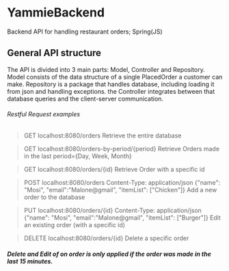 # YammieBackend
Backend API for handling restaurant orders; Spring(JS)

## General API structure
The API is divided into 3 main parts: Model, Controller and Repository. 
Model consists of the data structure of a single PlacedOrder a customer can make. 
Repository is a package that handles database, including loading it from json and handling exceptions.
the Controller integrates between that database queries and the client-server communication. 

###### Restful Request examples

> GET localhost:8080/orders
Retrieve the entire database

> GET localhost:8080/orders-by-period/{period}
Retrieve Orders made in the last period={Day, Week, Month}

> GET localhost:8080/orders/{id}
Retrieve Order with a specific id

> POST localhost:8080/orders
> Content-Type: application/json
> {"name": "Mosi", "email":"Malone@gmail", "itemList": ["Chicken"]}
Add a new order to the database

> PUT localhost:8080/orders/{id}
> Content-Type: application/json
> {"name": "Mosi", "email":"Malone@gmail", "itemList": ["Burger"]}
Edit an existing order (with a specific id)

> DELETE localhost:8080/orders/{id}
Delete a specific order

##### Delete and Edit of on order is only applied if the order was made in the last 15 minutes.


